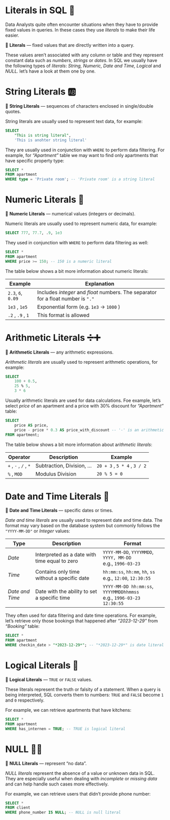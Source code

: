 # Literals in SQL 🧮

Data Analysts quite often encounter situations when they have to provide fixed values in queries. In these cases they use *literals* to make their life easier. 

<aside>

📖 **Literals** — fixed values that are directly written into a query.

</aside>

These values aren’t associated with any column or table and they represent constant data such as *numbers*, *strings* or *dates*. In SQL we usually have the following types of *literals*: *String, Numeric, Date and Time, Logical* and *NULL.* let’s have a look at them one by one.

# String Literals 🆎

<aside>

📖 **String Literals** — sequences of characters enclosed in single/double quotes.

</aside>

String literals are usually used to represent text data, for example:

```sql
SELECT
    "This is string literal",
    'This is anohter string literal'
```

They are usually used in conjunction with `WHERE` to perform data filtering. For example, for *“Apartment”* table we may want to find only apartments that have specific property type:

```sql
SELECT *
FROM apartment
WHERE type = 'Private room'; -- 'Private room' is a string literal
```

# Numeric Literals 🔢

<aside>

📖 **Numeric Literals** — numerical values (integers or decimals).

</aside>

Numeric literals are usually used to represent numeric data, for example:

```sql
SELECT 777, 77.7, .9, 1e3
```

They used in conjunction with `WHERE` to perform data filtering as well:

```sql
SELECT *
FROM apartment
WHERE price >= 150; -- 150 is a numeric literal
```

The table below shows a bit more information about numeric literals:

| **Example** | **Explanation** |
| --- | --- |
| `2.3`, `6`, `0.09` | Includes *integer* and *float* numbers. The separator for a float number is `"."` |
| `1e3` , `1e5`  | Exponential form (e.g. `1e3` → `1000` ) |
| `.2` , `.9` , `1` | This format is allowed  |

# Arithmetic Literals ➗➕

<aside>

📖 **Arithmetic Literals** — any arithmetic expressions.

</aside>

*Arithmetic literals* are usually used to represent arithmetic operations, for example:

```sql
SELECT
    100 + 0.5,
    25 % 5,
    3 * 6
```

Usually arithmetic literals are used for data calculations. Foe example, let’s select *price* of an apartment and a price with 30% discount for *“Apartment”* table:

```sql
SELECT
    price AS price,
    price - price * 0.3 AS price_with_discount -- '-' is an arithmetic literal
FROM apartment;
```

The table below shows a bit more information about a*rithmetic literals*:

| **Operator** | **Description** | **Example** |
| --- | --- | --- |
| `+` , `-` , `/` , `*` | Subtraction, Division, …  | `20 + 3` , `5 * 4` , `3 / 2` |
| `%` , `MOD`  | Modulus Division | `20 % 5 = 0`  |

# Date and Time Literals 📅

<aside>

📖 **Date and Time Literals** — specific dates or times.

</aside>

*Date and time literals* are usually used to represent date and time data. The format may vary based on the database system but commonly follows the `"YYYY-MM-DD"` or *Integer* values:


| **Type**            | **Description**                                       | **Format**                                                       |
|----------------------|-------------------------------------------------------|-------------------------------------------------------------------|
| *Date*              | Interpreted as a date with time equal to zero         | `YYYY-MM-DD`, `YYYYMMDD`, `YYYY, MM-DD`<br>e.g., `1996-03-23`    |
| *Time*              | Contains only time without a specific date            | `hh:mm:ss`, `hh:mm`, `hh`, `ss`<br>e.g., `12:00`, `12:30:55`     |
| *Date and Time*     | Date with the ability to set a specific time           | `YYYY-MM-DD hh:mm:ss`, `YYYYMMDDhhmmss`<br>e.g., `1996-03-23 12:30:55` |


They often used for data filtering and date time operations. For example, let’s retrieve only those bookings that happened after *“2023-12-29”*  from *“Booking”* table:

```sql
SELECT *
FROM apartment
WHERE checkin_date > "*2023-12-29*"; -- "*2023-12-29*" is date literal
```

# Logical Literals 🧩

<aside>

📖 **Logical Literals** — `TRUE` or `FALSE` values.

</aside>

These literals represent the truth or falsity of a statement. When a query is being interpreted, SQL converts them to numbers: `TRUE` and `FALSE` become `1` and `0` respectively.

For example, we can retrieve apartments that have kitchens:

```sql
SELECT *
FROM apartment
WHERE has_internen = TRUE; -- TRUE is logical literal
```

# NULL 🤷‍♂️

<aside>

📖 **NULL Literals** — represent “no data”.

</aside>

*NULL literals* represent the absence of a value or unknown data in SQL. They are especially useful when dealing with *incomplete* or *missing data* and can help handle such cases more effectively.

For example, we can retrieve users that didn’t provide phone number:

```sql
SELECT *
FROM client
WHERE phone_number IS NULL; -- NULL is null literal
```